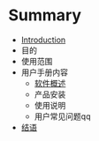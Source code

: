 # Summary

* [Introduction](README.md)
* 目的
* 使用范围
* 用户手册内容
  * [软件概述](ruan-jian-gai-shu.md)
  * 产品安装
  * 使用说明
  * 用户常见问题qq
* [结语](end/README.md)

